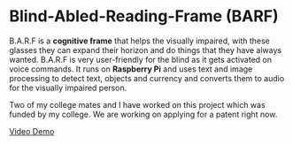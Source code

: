 # Blind-Abled-Reading-Frame (BARF)
B.A.R.F is a **cognitive frame** that helps the visually impaired, with these glasses they can expand their horizon and do things that they have always wanted. B.A.R.F is very user-friendly for the blind as it gets activated on voice commands. It runs on **Raspberry Pi** and uses text and image processing to detect text, objects and currency and converts them to audio for the visually impaired person. 

Two of my college mates and I have worked on this project which was funded by my college. We are working on applying for a patent right now.

[Video Demo](https://drive.google.com/file/d/1tPDXGr1TeiVFCNE4Ggj-Iy87eWOx3T0J/view?usp=sharing)
